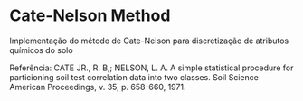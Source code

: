 # Cate-Nelson Method

Implementação do método de Cate-Nelson para discretização de atributos químicos do solo

Referência:
CATE JR., R. B,; NELSON, L. A. A simple statistical procedure for particioning soil test correlation data into two classes. Soil Science American Proceedings, v. 35, p. 658-660, 1971.
